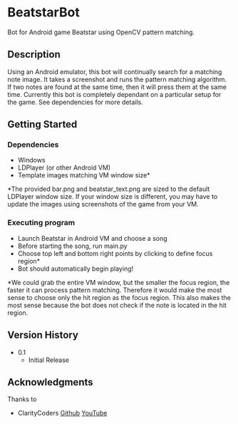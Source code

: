 # BeatstarBot

Bot for Android game Beatstar using OpenCV pattern matching.

## Description

Using an Android emulator, this bot will continually search for a matching note image. It takes a screenshot and runs the pattern matching algorithm. If two notes are found at the same time, then it will press them at the same time. Currently this bot is completely dependant on a particular setup for the game. See dependencies for more details.

## Getting Started

### Dependencies

* Windows
* LDPlayer (or other Android VM)
* Template images matching VM window size*

*The provided bar.png and beatstar_text.png are sized to the default LDPlayer window size. If your window size is different, you may have to update the images using screenshots of the game from your VM.

### Executing program

* Launch Beatstar in Android VM and choose a song
* Before starting the song, run main.py
* Choose top left and bottom right points by clicking to define focus region*
* Bot should automatically begin playing!

*We could grab the entire VM window, but the smaller the focus region, the faster it can process pattern matching. Therefore it would make the most sense to choose only the hit region as the focus region. This also makes the most sense because the bot does not check if the note is located in the hit region.

## Version History

* 0.1
    * Initial Release

## Acknowledgments

Thanks to
* ClarityCoders [Github](https://github.com/ClarityCoders) [YouTube](https://www.youtube.com/channel/UC9Q4rw4dkey9lhK5FnYuigg)